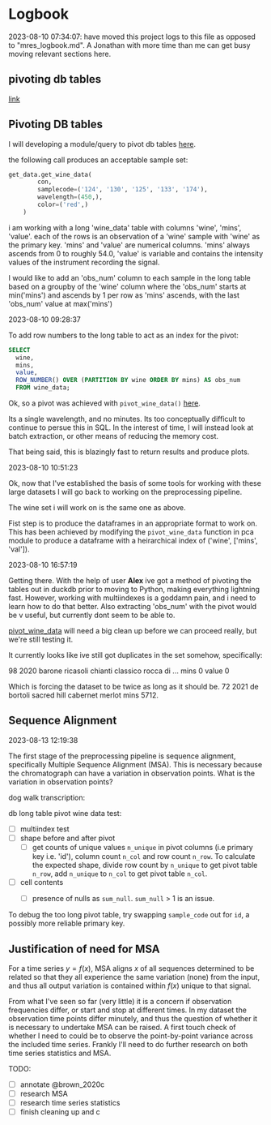 # Logbook

2023-08-10 07:34:07: have moved this project logs to this file as opposed to "mres_logbook.md". A Jonathan with more time than me can get busy moving relevant sections here.

## pivoting db tables

[link](src/wine_analysis_hplc_uv/db_methods/pivot_wine_data.py)

## Pivoting DB tables

I will developing a module/query to pivot db tables [here](src/wine_analysis_hplc_uv/db_methods/pivot_wine_data.py).

the following call produces an acceptable sample set:

```python
get_data.get_wine_data(
        con,
        samplecode=('124', '130', '125', '133', '174'),
        wavelength=(450,),
        color=('red',) 
    )
```

i am working with a long 'wine_data' table with columns 'wine', 'mins', 'value'. each of the rows is an observation of a 'wine' sample with 'wine' as the primary key. 'mins' and 'value' are numerical columns. 'mins' always ascends from 0 to roughly 54.0, 'value' is variable and contains the intensity values of the instrument recording the signal.

I would like to add an 'obs_num' column to each sample in the long table based on a groupby of the 'wine' column where the 'obs_num' starts at min('mins') and ascends by 1 per row as 'mins' ascends, with the last 'obs_num' value at max('mins')

2023-08-10 09:28:37

To add row numbers to the long table to act as an index for the pivot:

```sql
SELECT
  wine,
  mins,
  value,
  ROW_NUMBER() OVER (PARTITION BY wine ORDER BY mins) AS obs_num
  FROM wine_data;
```

Ok, so a pivot was achieved with `pivot_wine_data()` [here](src/wine_analysis_hplc_uv/db_methods/pivot_wine_data.py).

Its a single wavelength, and no minutes. Its too conceptually difficult to continue to persue this in SQL. In the interest of time, I will instead look at batch extraction, or other means of reducing the memory cost.

That being said, this is blazingly fast to return results and produce plots.

2023-08-10 10:51:23

Ok, now that I've established the basis of some tools for working with these large datasets I will go back to working on the preprocessing pipeline.

The wine set i will work on is the same one as above.

Fist step is to produce the dataframes in an appropriate format to work on. This has been achieved by modifying the `pivot_wine_data` function in pca module to produce a dataframe with a heirarchical index of ('wine', ['mins', 'val']).

2023-08-10 16:57:19

Getting there. With the help of user __Alex__ ive got a method of pivoting the tables out in duckdb prior to moving to Python, making everything lightning fast. However, working with multiindexes is a goddamn pain, and i need to learn how to do that better. Also extracting 'obs_num' with the pivot would be v useful, but currently dont seem to be able to.

[pivot_wine_data](src/wine_analysis_hplc_uv/db_methods/pivot_wine_data.py) will need a big clean up before we can proceed really, but we're still testing it.

It currently looks like ive still got duplicates in the set somehow, specifically:

98         2020 barone ricasoli chianti classico rocca di ... mins      0
                                                              value     0

Which is forcing the dataset to be twice as long as it should be. 72         2021 de bortoli sacred hill cabernet merlot        mins   5712.

##  Sequence Alignment

2023-08-13 12:19:38

The first stage of the preprocessing pipeline is sequence alignment, specifically Multiple Sequence Alignment (MSA). This is necessary because the chromatograph can have a variation in observation points. What is the variation in observation points?

dog walk transcription:

db long table pivot wine data test:

- [ ] multiindex test
- [ ] shape before and after pivot
  - [ ] get counts of unique values `n_unique` in pivot columns (i.e primary key i.e. 'id'), column count `n_col` and row count `n_row`. To calculate the expected shape, divide row count by `n_unique` to get pivot table `n_row`, add `n_unique` to `n_col` to get pivot table `n_col`.
- [ ] cell contents
  - [ ] presence of nulls as `sum_null`. `sum_null` > 1 is an issue.


To debug the too long pivot table, try swapping `sample_code` out for `id`, a possibly more reliable primary key.


## Justification of need for MSA

For a time series $y = f(x)$, MSA aligns $x$ of all sequences determined to be related so that they all experience the same variation (none) from the input, and thus all output variation is contained within $f(x)$ unique to that signal.

From what I've seen so far (very little) it is a concern if observation frequencies differ, or start and stop at different times. In my dataset the observation time points differ minutely, and thus the question of whether it is necessary to undertake MSA can be raised. A first touch check of whether I need to could be to observe the point-by-point variance across the included time series. Frankly I'll need to do further research on both time series statistics and MSA.

TODO:

- [ ] annotate @brown_2020c
- [ ] research MSA
- [ ] research time series statistics
- [ ] finish cleaning up and c